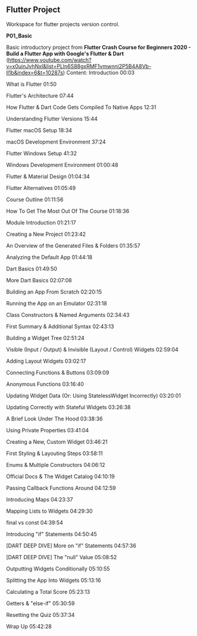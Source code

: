 ## Flutter Project 

Workspace for flutter projects version control.

**P01_Basic**

Basic introductory project from __Flutter Crash Course for Beginners 2020 - Build a Flutter App with Google's Flutter & Dart__ (https://www.youtube.com/watch?v=x0uinJvhNxI&list=PLln6S88gxRMF1vmwnni2P5B4A8Vb-ll1b&index=6&t=10287s)
Content:
Introduction 00:03

What is Flutter 01:50

Flutter's Architecture 07:44

How Flutter & Dart Code Gets Compiled 
To Native Apps 12:31

Understanding Flutter Versions 15:44

Flutter macOS Setup 18:34

macOS Development Environment 37:24

Flutter Windows Setup 41:32

Windows Development Environment 01:00:48

Flutter & Material Design 01:04:34

Flutter Alternatives 01:05:49

Course Outline 01:11:56

How To Get The Most Out Of The
Course 01:18:36

Module Introduction 01:21:17

Creating a New Project 01:23:42

An Overview of the Generated Files &
Folders 01:35:57

Analyzing the Default App 01:44:18

Dart Basics 01:49:50

More Dart Basics 02:07:08

Building an App From Scratch 02:20:15

Running the App on an Emulator 02:31:18

Class Constructors & Named 
Arguments 02:34:43

First Summary & Additional Syntax 02:43:13

Building a Widget Tree 02:51:24

Visible (Input / Output) & Invisible
(Layout / Control) Widgets 02:59:04

Adding Layout Widgets 03:02:17

Connecting Functions & Buttons 03:09:09

Anonymous Functions 03:16:40

Updating Widget Data (Or: Using
StatelessWidget Incorrectly) 03:20:01

Updating Correctly with Stateful
Widgets 03:26:38

A Brief Look Under The Hood 03:38:36

Using Private Properties 03:41:04

Creating a New, Custom Widget 03:46:21

First Styling & Layouting Steps 03:58:11

Enums & Multiple Constructors 04:06:12

Official Docs & The Widget Catalog 04:10:19

Passing Callback Functions Around 04:12:59

Introducing Maps 04:23:37

Mapping Lists to Widgets 04:29:30

final vs const 04:39:54

Introducing "if" Statements 04:50:45

[DART DEEP DIVE] More on "if"
Statements 04:57:36

[DART DEEP DIVE] The "null" Value 05:08:52

Outputting Widgets Conditionally 05:10:55

Splitting the App Into Widgets 05:13:16

Calculating a Total Score 05:23:13

Getters & "else-if" 05:30:59

Resetting the Quiz 05:37:34

Wrap Up 05:42:28
